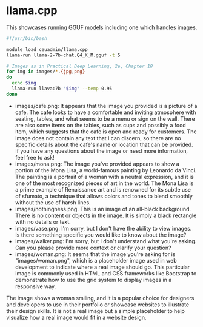# llama.cpp

This showcases running GGUF models including one which handles images.

```bash
#!/usr/bin/bash

module load ceuadmin/llama.cpp
llama-run llama-2-7b-chat.Q4_K_M.gguf -t 5

# Images as in Practical Deep Learning, 2e, Chapter 18
for img in images/*.{jpg,png}
do
  echo $img
  llama-run llava:7b "$img" --temp 0.95
done
```

- images/cafe.png:
 It appears that the image you provided is a picture of a cafe. The cafe looks to have a comfortable and inviting atmosphere with seating, tables, and what seems to be a menu or sign on the wall. There are also some items on the tables, such as cups and possibly a food item, which suggests that the cafe is open and ready for customers. The image does not contain any text that I can discern, so there are no specific details about the cafe's name or location that can be provided. If you have any questions about the image or need more information, feel free to ask!
- images/mona.png:
 The image you've provided appears to show a portion of the Mona Lisa, a world-famous painting by Leonardo da Vinci. The painting is a portrait of a woman with a neutral expression, and it is one of the most recognized pieces of art in the world. The Mona Lisa is a prime example of Renaissance art and is renowned for its subtle use of sfumato, a technique that allows colors and tones to blend smoothly without the use of harsh lines.
- images/nothingness.png.
 This is an image of an all-black background. There is no content or objects in the image. It is simply a black rectangle with no details or text.
- images/vase.png:
 I'm sorry, but I don't have the ability to view images. Is there something specific you would like to know about the image?
- images/walker.png:
 I'm sorry, but I don't understand what you're asking. Can you please provide more context or clarify your question?
- images/woman.png:
 It seems that the image you're asking for is "images/woman.png", which is a placeholder image used in web development to indicate where a real image should go. This particular image is commonly used in HTML and CSS frameworks like Bootstrap to demonstrate how to use the grid system to display images in a responsive way.

The image shows a woman smiling, and it is a popular choice for designers and developers to use in their portfolio or showcase websites to illustrate their design skills. It is not a real image but a simple placeholder to help visualize how a real image would fit in a website design.
